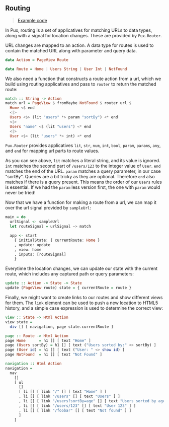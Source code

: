 ## Routing

> [Example code](https://github.com/alexmingoia/purescript-pux/tree/master/examples/routing/)

In Pux, routing is a set of applicatives for matching URLs to data types, along
with a signal for location changes. These are provided by `Pux.Router`.

URL changes are mapped to an action. A data type for routes is used
to contain the matched URL along with parameter and query data.

```purescript
data Action = PageView Route

data Route = Home | Users String | User Int | NotFound
```

We also need a function that constructs a route action from a url, which we
build using routing applicatives and pass to `router` to return the
matched route:

```purescript
match :: String -> Action
match url = PageView $ fromMaybe NotFound $ router url $
  Home <$ end
  <|>
  Users <$> (lit "users" *> param "sortBy") <* end
  <|>
  Users "name" <$ (lit "users") <* end
  <|>
  User <$> (lit "users" *> int) <* end
```

`Pux.Router` provides applicatives `lit`, `str`, `num`, `int`, `bool`, `param`,
`params`, `any`, and `end` for mapping url parts to route values.

As you can see above, `lit` matches a literal string, and its value is ignored.
`int` matches the second part of `/users/123` to the integer value of `User`.
`end` matches the end of the URL. `param` matches a query parameter, in our case
"sortBy". Queries are a bit tricky as they are optional. Therefore `end` also
matches if there is a query present. This means the order of our `Users` rules
is essential. If we had the `param` less version first, the one with `param`
would never be tried!

Now that we have a function for making a route from a url, we can map it over
the url signal provided by `sampleUrl`:

```purescript
main = do
  urlSignal <- sampleUrl
  let routeSignal = urlSignal ~> match

  app <- start
    { initialState: { currentRoute: Home }
    , update: update
    , view: home
    , inputs: [routeSignal]
    }
```

Everytime the location changes, we can update our state with the current route,
which includes any captured path or query parameters:

```purescript
update :: Action -> State -> State
update (PageView route) state = { currentRoute = route }
```

Finally, we might want to create links to our routes and show different
views for them. The `link` element can be used to push a new location to
HTML5 history, and a simple case expression is used to determine the
correct view:

```purescript
view :: State -> Html Action
view state =
  div [] [ navigation, page state.currentRoute ]

page :: Route -> Html Action
page Home      = h1 [] [ text "Home" ]
page (Users sortBy) = h1 [] [ text ("Users sorted by:" <> sortBy) ]
page (User id) = h1 [] [ text ("User: " <> show id) ]
page NotFound  = h1 [] [ text "Not Found" ]

navigation :: Html Action
navigation =
  nav
    []
    [ ul
      []
      [ li [] [ link "/" [] [ text "Home" ] ]
      , li [] [ link "/users" [] [ text "Users" ] ]
      , li [] [ link "/users?sortBy=age" [] [ text "Users sorted by age." ] ]
      , li [] [ link "/users/123" [] [ text "User 123" ] ]
      , li [] [ link "/foobar" [] [ text "Not found" ] ]
      ]
    ]
```
